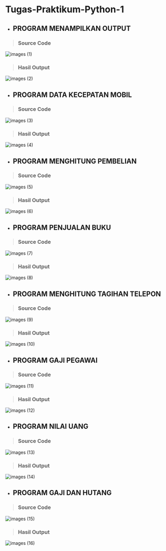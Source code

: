 # Tugas-Praktikum-Python-1

- ## PROGRAM MENAMPILKAN OUTPUT

> ### Source Code<br>
![images (1)](https://user-images.githubusercontent.com/93045470/141802682-c03d92c1-44fa-4cde-b4d8-9b2128dae4c0.png)<br>
> ### Hasil Output<br>
![images (2)](https://user-images.githubusercontent.com/93045470/141802979-14147a9e-1a58-4367-8d5c-b9dc9f3f0f5b.png)

- ## PROGRAM DATA KECEPATAN MOBIL

> ### Source Code<br>
![images (3)](https://user-images.githubusercontent.com/93045470/141802988-448455f2-ddc5-49b3-b5bb-3a4d9f44652c.png)<br>
> ### Hasil Output<br>
![images (4)](https://user-images.githubusercontent.com/93045470/141803000-35aa0839-fd98-40e7-b033-a0853f53860b.png)

- ## PROGRAM MENGHITUNG PEMBELIAN

> ### Source Code<br>
![images (5)](https://user-images.githubusercontent.com/93045470/141803004-7f99b86e-6a27-4afe-9aef-3857f2267866.png)<br>
> ### Hasil Output<br>
![images (6)](https://user-images.githubusercontent.com/93045470/141803018-5e95bb4f-80c6-48f5-81c4-ff8b0ce52080.png)

- ## PROGRAM PENJUALAN BUKU

> ### Source Code<br>
![images (7)](https://user-images.githubusercontent.com/93045470/141803023-0d3985d5-4e92-4ca9-a7b9-264beab4bf20.png)<br>
> ### Hasil Output<br>
![images (8)](https://user-images.githubusercontent.com/93045470/141803042-41a9a9ce-89ca-4beb-9d2a-a0325d6ce072.png)

- ## PROGRAM MENGHITUNG TAGIHAN TELEPON

> ### Source Code<br>
![images (9)](https://user-images.githubusercontent.com/93045470/141816640-c3f106a0-7057-44a1-930d-585a6f230793.png)<br>
> ### Hasil Output<br>
![images (10)](https://user-images.githubusercontent.com/93045470/141816308-ab39467e-adf9-4461-8567-f2258cbe54bb.png)

- ## PROGRAM GAJI PEGAWAI

> ### Source Code<br>
![images (11)](https://user-images.githubusercontent.com/93045470/141821849-674c3c1b-07e8-4af2-89ee-24fc1a33a1c4.png)<br>
> ### Hasil Output<br>
![images (12)](https://user-images.githubusercontent.com/93045470/141821858-f0e789f3-fb14-4267-ba8d-10f0f259b1ae.png)

- ## PROGRAM NILAI UANG

> ### Source Code<br>
![images (13)](https://user-images.githubusercontent.com/93045470/141807276-97d117a0-1a59-436d-a9f7-c9930ea38da6.png)<br>
> ### Hasil Output<br>
![images (14)](https://user-images.githubusercontent.com/93045470/141807376-255b782d-2c42-4c4e-8f29-cafef7e6a30b.png)

- ## PROGRAM GAJI DAN HUTANG

> ### Source Code<br>

![images (15)](https://user-images.githubusercontent.com/93045470/141809001-36c88fc9-552e-4144-b33b-cd7f59ba9587.png)<br>
> ### Hasil Output<br>
![images (16)](https://user-images.githubusercontent.com/93045470/141809010-938a17e2-f40b-4a85-bf92-49febbba6c18.png)

